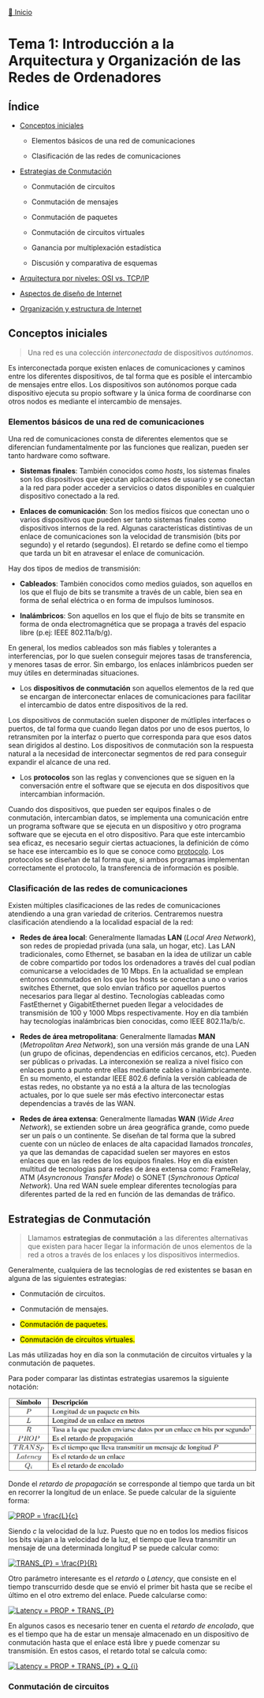 [🏡 Inicio](../../index.html)

# Tema 1: Introducción a la Arquitectura y Organización de las Redes de Ordenadores

## Índice

- [Conceptos iniciales](#Punto1)
  
  - Elementos básicos de una red de comunicaciones
  
  - Clasificación de las redes de comunicaciones

- [Estrategias de Conmutación](#Punto2)
  
  - Conmutación de circuitos
  
  - Conmutación de mensajes
  
  - Conmutación de paquetes
  
  - Conmutación de circuitos virtuales
  
  - Ganancia por multiplexación estadística
  
  - Discusión y comparativa de esquemas

- [Arquitectura por niveles: OSI vs. TCP/IP](#Punto3)

- [Aspectos de diseño de Internet](#Punto4)

- [Organización y estructura de Internet](#Punto5)

## 

## Conceptos iniciales <a name="Punto1"><a>

> Una red es una colección *interconectada* de dispositivos *autónomos*. 

Es interconectada porque existen enlaces de comunicaciones y caminos entre los diferentes dispositivos, de tal forma que es posible el intercambio de mensajes entre ellos. Los dispositivos son autónomos porque cada dispositivo ejecuta su propio software y la única forma de coordinarse con otros nodos es mediante el intercambio de mensajes.

### Elementos básicos de una red de comunicaciones

Una red de comunicaciones consta de diferentes elementos que se diferencian fundamentalmente por las funciones que realizan, pueden ser tanto hardware como software.

- **Sistemas finales**: También conocidos como *hosts*, los sistemas finales son los dispositivos que ejecutan aplicaciones de usuario y se conectan a la red para poder acceder a servicios o datos disponibles en cualquier dispositivo conectado a la red.

- **Enlaces de comunicación**: Son los medios físicos que conectan uno o varios dispositivos que pueden ser tanto sistemas finales como dispositivos internos de la red.
  Algunas características distintivas de un enlace de comunicaciones son la velocidad de transmisión (bits por segundo) y el retardo (segundos). El retardo se define como el tiempo que tarda un bit en atravesar el enlace de comunicación.

Hay dos tipos de medios de transmisión:

- **Cableados**: También conocidos como medios guiados, son aquellos en los que el flujo de bits se transmite a través de un cable, bien sea en forma de señal eléctrica o en forma de impulsos luminosos.

- **Inalámbricos**: Son aquellos en los que el flujo de bits se transmite en forma de onda electromagnética que se propaga a través del espacio libre (p.ej: IEEE 802.11a/b/g).

En general, los medios cableados son más fiables y tolerantes a interferencias, por lo que suelen conseguir mejores tasas de transferencia, y menores tasas de error. Sin embargo, los enlaces inlámbricos pueden ser muy útiles en determinadas situaciones.

- Los **dispositivos de conmutación** son aquellos elementos de la red que se encargan de interconectar enlaces de comunicaciones para facilitar el intercambio de datos entre dispositivos de la red.

Los dispositivos de conmutación suelen disponer de mútliples interfaces o puertos, de tal forma que cuando llegan datos por uno de esos puertos, lo retransmiten por la interfaz o puerto que corresponda para que esos datos sean dirigidos al destino. Los dispositivos de conmutación son la respuesta natural a la necesidad de interconectar segmentos de red para conseguir expandir el alcance de una red.

- Los **protocolos** son las reglas y convenciones que se siguen en la conversación entre el software que se ejecuta en dos dispositivos que intercambian información.

Cuando dos dispositivos, que pueden ser equipos finales o de conmutación, intercambian datos, se implementa una comunicación entre un programa software que se ejecuta en un dispositivo y otro programa software que se ejecuta en el otro dispositivo. Para que este intercambio sea eficaz, es necesario seguir ciertas actuaciones, la definición de cómo se hace ese intercambio es lo que se conoce como <u>protocolo</u>. Los protocolos se diseñan de tal forma que, si ambos programas implementan correctamente el protocolo, la transferencia de información es posible.

### Clasificación de las redes de comunicaciones

Existen múltiples clasificaciones de las redes de comunicaciones atendiendo a una gran variedad de criterios. Centraremos nuestra clasificación atendiendo a la localidad espacial de la red:

- **Redes de área local**: Generalmente llamadas **LAN** (*Local Area Network*), son redes de propiedad privada (una sala, un hogar, etc). 
  Las LAN tradicionales, como Ethernet, se basaban en la idea de utilizar un cable de cobre compartido por todos los ordenadores a través del cual podían comunicarse a velocidades de 10 Mbps.
  En la actualidad se emplean entornos conmutados en los que los hosts se conectan a uno o varios switches Ethernet, que solo envían tráfico por aquellos puertos necesarios para llegar al destino. Tecnologías cableadas como FastEthernet y GigabitEthernet pueden llegar a velocidades de transmisión de 100 y 1000 Mbps respectivamente. Hoy en día también hay tecnologías inalámbricas bien conocidas, como IEEE 802.11a/b/c.

- **Redes de área metropolitana**: Generalmente llamadas **MAN** (*Metropolitan Area Network*), son una versión más grande de una LAN (un grupo de oficinas, dependencias en edificios cercanos, etc). Pueden ser públicas o privadas.
  La interconexión se realiza a nivel físico con enlaces punto a punto entre ellas mediante cables o inalámbricamente. En su momento, el estandar IEEE 802.6 definía la versión cableada de estas redes, no obstante ya no está a la altura de las tecnologías actuales, por lo que suele ser más efectivo interconectar estas dependencias a través de las WAN.

- **Redes de área extensa**: Generalmente llamadas **WAN** (*Wide Area Network*), se extienden sobre un área geográfica grande, como puede ser un país o un continente. Se diseñan de tal forma que la subred cuente con un núcleo de enlaces de alta capacidad llamados *troncales*, ya que las demandas de capacidad suelen ser mayores en estos enlaces que en las redes de los equipos finales.
  Hoy en día existen multitud de tecnologías para redes de área extensa como: FrameRelay, ATM (*Asyncronous Transfer Mode*) o SONET (*Synchronous Optical Network*). Una red WAN suele emplear diferentes tecnologías para diferentes parted de la red en función de las demandas de tráfico.

## Estrategias de Conmutación <a name="Punto2"></a>

> Llamamos **estrategias de conmutación** a las diferentes alternativas que existen para hacer llegar la información de unos elementos de la red a otros a través de los enlaces y los dispositivos intermedios.

Generalmente, cualquiera de las tecnologías de red existentes se basan en alguna de las siguientes estrategias:

- Conmutación de circuitos.

- Conmutación de mensajes.

- <mark>Conmutación de paquetes.</mark>

- <mark>Conmutación de circuitos virtuales.</mark>

Las más utilizadas hoy en día son la conmutación de circuitos virtuales y la conmutación de paquetes.

Para poder comparar las distintas estrategias usaremos la siguiente notación:

![](assets/notacion_propiedades_estrategias_comunicacion.png)

Donde el *retardo de propagación* se corresponde al tiempo que tarda un bit en recorrer la longitud de un enlace. Se puede calcular de la siguiente forma:

<a href="https://www.codecogs.com/eqnedit.php?latex=PROP&space;=&space;\frac{L}{c}" target="_blank"><img src="https://latex.codecogs.com/svg.latex?PROP&space;=&space;\frac{L}{c}" title="PROP = \frac{L}{c}" /></a>

Siendo *c* la velocidad de la luz. Puesto que no en todos los medios físicos los bits viajan a la velocidad de la luz, el tiempo que lleva transmitir un mensaje de una determinada longitud P se puede calcular como:

<a href="https://www.codecogs.com/eqnedit.php?latex=TRANS_{P}&space;=&space;\frac{P}{R}" target="_blank"><img src="https://latex.codecogs.com/svg.latex?TRANS_{P}&space;=&space;\frac{P}{R}" title="TRANS_{P} = \frac{P}{R}" /></a>

Otro parámetro interesante es el *retardo* o *Latency*, que consiste en el tiempo transcurrido desde que se envió el primer bit hasta que se recibe el último en el otro extremo del enlace. Puede calcularse como:

<a href="https://www.codecogs.com/eqnedit.php?latex=Latency&space;=&space;PROP&space;&plus;&space;TRANS_{P}" target="_blank"><img src="https://latex.codecogs.com/svg.latex?Latency&space;=&space;PROP&space;&plus;&space;TRANS_{P}" title="Latency = PROP + TRANS_{P}" /></a>

En algunos casos es necesario tener en cuenta el *retardo de encolado*, que es el tiempo que ha de estar un mensaje almacenado en un dispositivo de conmutación hasta que el enlace está libre y puede comenzar su transmisión. En estos casos, el retardo total se calcula como:

<a href="https://www.codecogs.com/eqnedit.php?latex=Latency&space;=&space;PROP&space;&plus;&space;TRANS_{P}&space;&plus;&space;Q_{i}" target="_blank"><img src="https://latex.codecogs.com/svg.latex?Latency&space;=&space;PROP&space;&plus;&space;TRANS_{P}&space;&plus;&space;Q_{i}" title="Latency = PROP + TRANS_{P} + Q_{i}" /></a>

### Conmutación de circuitos
